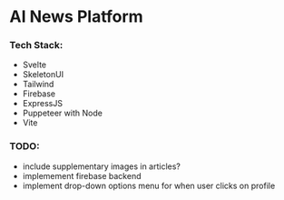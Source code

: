 # AI News Platform

### Tech Stack:
 * Svelte
 * SkeletonUI
 * Tailwind
 * Firebase
 * ExpressJS
 * Puppeteer with Node
 * Vite


### TODO:
 * include supplementary images in articles?
 * implemement firebase backend
 * implement drop-down options menu for when user clicks on profile